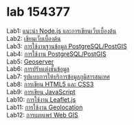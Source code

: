 # lab 154377
Lab1: [แนะนำ Node.js และการเขียนเว็บเบื้องต้น](./lab1.md) \
Lab2: [เขียนเว็บเบื้องต้น](./lab2.md) \
Lab3: [การใช้งานฐานข้อมูล PostgreSQL/PostGIS](./lab3.md) \
Lab4: [การใช้งาน PostgreSQL/PostGIS](./lab4.md) \
Lab5: [Geoserver](./lab5.md) \
Lab6: [การปรับแต่งชั้นข้อมูล](./lab6.md) \
Lab7: [รูปแบบการให้บริการข้อมูลภูมิสารสนเทศ](./lab7.md) \
Lab8: [การเขียน HTML5 และ CSS3](./lab8.md) \
Lab9: [การเขียน JavaScript](./lab9.md) \
Lab10: [การใช้งาน Leaflet.js](./lab10.md) \
Lab11: [การใช้งาน Geolocation](./lab11.md) \
Lab12: [การเผยแพร่ Web GIS](lab12.md)